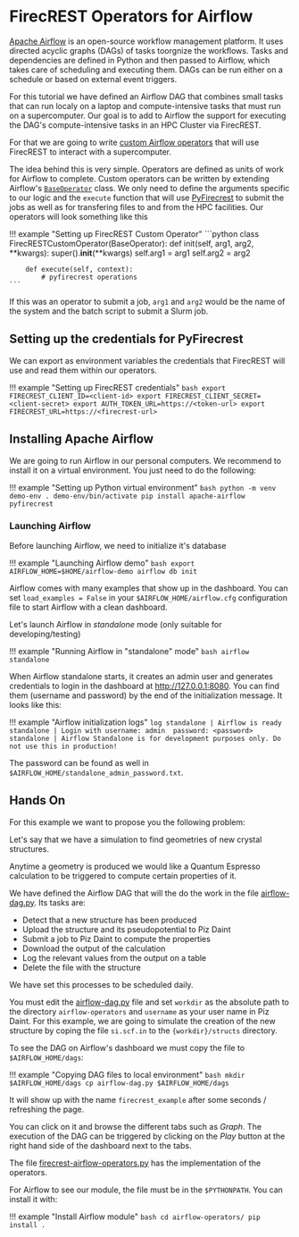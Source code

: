 # FirecREST Operators for Airflow

[Apache Airflow](https://airflow.apache.org) is an open-source workflow management platform. It uses directed acyclic graphs (DAGs) of tasks toorgnize the workflows. Tasks and dependencies are defined in Python and then passed to Airflow, which takes care of scheduling and executing them. DAGs can be run either on a schedule or based on external event triggers.

For this tutorial we have defined an Airflow DAG that combines small tasks that can run localy on a laptop and compute-intensive tasks that must run on a supercomputer. Our goal is to add to Airflow the support for executing the DAG's compute-intensive tasks in an HPC Cluster via FirecREST.

For that we are going to write [custom Airflow operators](https://airflow.apache.org/docs/apache-airflow/stable/howto/custom-operator.html) that will use FirecREST to interact with a supercomputer.

The idea behind this is very simple.
Operators are defined as units of work for Airflow to complete. Custom operators can be written by extending Airflow's [`BaseOperator`](https://airflow.apache.org/docs/apache-airflow/stable/_api/airflow/models/baseoperator/index.html#airflow.models.baseoperator.BaseOperatorMeta) class.
We only need to define the arguments specific to our logic and the `execute` function that will use [PyFirecrest](https://pyfirecrest.readthedocs.io/en/stable/) to submit the jobs as well as for transfering files to and from the HPC facilities.
Our operators will look something like this

!!! example "Setting up FirecREST Custom Operator"
    ```python
    class FirecRESTCustomOperator(BaseOperator):
        def init(self, arg1, arg2, **kwargs):
            super().__init__(**kwargs)
            self.arg1 = arg1
            self.arg2 = arg2

        def execute(self, context):
            # pyfirecrest operations
    ```

If this was an operator to submit a job, `arg1` and `arg2` would be the name of the system and the batch script to submit a Slurm job.

## Setting up the credentials for PyFirecrest

We can export as environment variables the credentials that FirecREST will use and read them within our operators.

!!! example "Setting up FirecREST credentials"
    ```bash
    export FIRECREST_CLIENT_ID=<client-id>
    export FIRECREST_CLIENT_SECRET=<client-secret>
    export AUTH_TOKEN_URL=https://<token-url>
    export FIRECREST_URL=https://<firecrest-url>
    ```

## Installing Apache Airflow

We are going to run Airflow in our personal computers. We recommend to install it on a virtual environment.
You just need to do the following:

!!! example "Setting up Python virtual environment"
    ```bash
    python -m venv demo-env
    . demo-env/bin/activate
    pip install apache-airflow pyfirecrest
    ```

### Launching Airflow

Before launching Airflow, we need to initialize it's database

!!! example "Launching Airflow demo"
    ```bash
    export AIRFLOW_HOME=$HOME/airflow-demo
    airflow db init
    ```

Airflow comes with many examples that show up in the dashboard. You can set `load_examples = False` in your `$AIRFLOW_HOME/airflow.cfg` configuration file to start Airflow with a clean dashboard.

Let's launch Airflow in *standalone* mode (only suitable for developing/testing)

!!! example "Running Airflow in "standalone" mode"
    ```bash
    airflow standalone
    ```

When Airflow standalone starts, it creates an admin user and generates credentials to login in the dashboard at http://127.0.0.1:8080.
You can find them (username and password) by the end of the initialization message.
It looks like this:

!!! example "Airflow initialization logs"
    ```log
    standalone | Airflow is ready
    standalone | Login with username: admin  password: <password>
    standalone | Airflow Standalone is for development purposes only. Do not use this in production!
    ```

The password can be found as well in `$AIRFLOW_HOME/standalone_admin_password.txt`.

## Hands On

For this example we want to propose you the following problem:

Let's say that we have a simulation to find geometries of new crystal structures.

Anytime a geometry is produced we would like a Quantum Espresso calculation to be triggered to compute certain properties of it.

We have defined the Airflow DAG that will the do the work in the file [airflow-dag.py](airflow-dag.py). Its tasks are:

- Detect that a new structure has been produced
- Upload the structure and its pseudopotential to Piz Daint
- Submit a job to Piz Daint to compute the properties
- Download the output of the calculation
- Log the relevant values from the output on a table
- Delete the file with the structure

We have set this processes to be scheduled daily.

You must edit the [airflow-dag.py](./airflow-dag.py) file and set `workdir` as the absolute path to the directory `airflow-operators` and `username` as your user name in Piz Daint.
For this example, we are going to simulate the creation of the new structure by coping the file `si.scf.in` to the `{workdir}/structs` directory.

To see the DAG on Airflow's dashboard we must copy the file to `$AIRFLOW_HOME/dags`:

!!! example "Copying DAG files to local environment"
    ```bash
    mkdir $AIRFLOW_HOME/dags
    cp airflow-dag.py $AIRFLOW_HOME/dags
    ```

It will show up with the name `firecrest_example` after some seconds / refreshing the page.

You can click on it and browse the different tabs such as *Graph*.
The execution of the DAG can be triggered by clicking on the *Play* button at the right hand side of the dashboard next to the tabs.

The file [firecrest-airflow-operators.py](./firecrest-airflow-operators.py) has the implementation of the operators.

For Airflow to see our module, the file must be in the `$PYTHONPATH`. You can install it with:

!!! example "Install Airflow module"
    ```bash
    cd airflow-operators/
    pip install .
    ```
